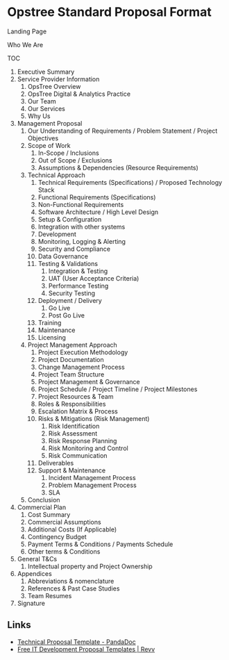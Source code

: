 # Opstree Standard Proposal Format

Landing Page

Who We Are

TOC

1. Executive Summary
2. Service Provider Information
	1. OpsTree Overview
	2. OpsTree Digital & Analytics Practice
	3. Our Team
	4. Our Services
	5. Why Us
3. Management Proposal
	1. Our Understanding of Requirements / Problem Statement / Project Objectives
	2. Scope of Work
		1. In-Scope / Inclusions
		2. Out of Scope / Exclusions
		3. Assumptions & Dependencies (Resource Requirements)
	3. Technical Approach
		1. Technical Requirements (Specifications) / Proposed Technology Stack
		2. Functional Requirements (Specifications)
		3. Non-Functional Requirements
		4. Software Architecture / High Level Design
		5. Setup & Configuration
		6. Integration with other systems
		7. Development
		8. Monitoring, Logging & Alerting
		9. Security and Compliance
		10. Data Governance
		11. Testing & Validations
			1. Integration & Testing
			2. UAT (User Acceptance Criteria)
			3. Performance Testing
			4. Security Testing
		12. Deployment / Delivery
			1. Go Live
			2. Post Go Live
		13. Training
		14. Maintenance
		15. Licensing
	4. Project Management Approach
		1. Project Execution Methodology
		2. Project Documentation
		3. Change Management Process
		4. Project Team Structure
		5. Project Management & Governance
		6. Project Schedule / Project Timeline / Project Milestones
		7. Project Resources & Team
		8. Roles & Responsibilities
		9. Escalation Matrix & Process
		10. Risks & Mitigations (Risk Management)
			1. Risk Identification
			2. Risk Assessment
			3. Risk Response Planning
			4. Risk Monitoring and Control
			5. Risk Communication
		11. Deliverables
		12. Support & Maintenance
			1. Incident Management Process
			2. Problem Management Process
			3. SLA
	5. Conclusion
4. Commercial Plan
	1. Cost Summary
	2. Commercial Assumptions
	3. Additional Costs (If Applicable)
	4. Contingency Budget
	5. Payment Terms & Conditions / Payments Schedule
	6. Other terms & Conditions
5. General T&Cs
	1. Intellectual property and Project Ownership
6. Appendices
	1. Abbreviations & nomenclature
	2. References & Past Case Studies
	3. Team Resumes
7. Signature

## Links

- [Technical Proposal Template - PandaDoc](https://www.pandadoc.com/technical-proposal-template/)
- [Free IT Development Proposal Templates | Revv](https://www.revv.so/templates/t/it-development-proposal)
